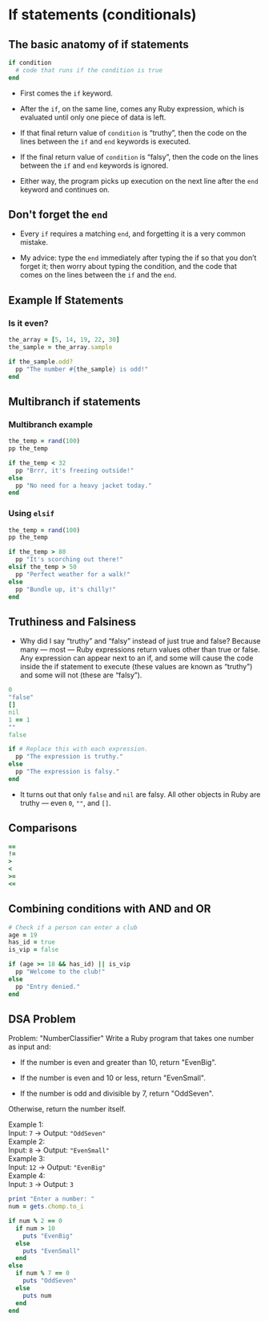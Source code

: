 # If statements (conditionals)

## The basic anatomy of if statements
```ruby
if condition
  # code that runs if the condition is true
end
```
- First comes the `if` keyword.
    
- After the `if`, on the same line, comes any Ruby expression, which is evaluated until only one piece of data is left.
    
- If that final return value of `condition` is “truthy”, then the code on the lines between the `if` and `end` keywords is executed.

- If the final return value of `condition` is “falsy”, then the code on the lines between the `if` and `end` keywords is ignored.
    
- Either way, the program picks up execution on the next line after the `end` keyword and continues on.

## Don't forget the `end`
- Every `if` requires a matching `end`, and forgetting it is a very common mistake.

- My advice: type the `end` immediately after typing the if so that you don’t forget it; then worry about typing the condition, and the code that comes on the lines between the `if` and the `end`.

## Example If Statements
### Is it even?
```ruby
the_array = [5, 14, 19, 22, 30]
the_sample = the_array.sample

if the_sample.odd?
  pp "The number #{the_sample} is odd!"
end
```

## Multibranch if statements
### Multibranch example
```ruby
the_temp = rand(100)
pp the_temp

if the_temp < 32
  pp "Brrr, it's freezing outside!"
else
  pp "No need for a heavy jacket today."
end
```

### Using `elsif`
```ruby
the_temp = rand(100)
pp the_temp

if the_temp > 80
  pp "It's scorching out there!"
elsif the_temp > 50
  pp "Perfect weather for a walk!"
else
  pp "Bundle up, it's chilly!"
end
```

## Truthiness and Falsiness
- Why did I say “truthy” and “falsy” instead of just true and false? Because many — most — Ruby expressions return values other than true or false. Any expression can appear next to an if, and some will cause the code inside the if statement to execute (these values are known as “truthy”) and some will not (these are “falsy”).
```ruby
0
"false"
[]
nil
1 == 1
""
false

if # Replace this with each expression.
  pp "The expression is truthy."
else
  pp "The expression is falsy."
end
```
- It turns out that only `false` and `nil` are falsy. All other objects in Ruby are truthy — even `0`, `""`, and `[]`.

## Comparisons 
```ruby
==
!=
>
<
>=
<=
```

## Combining conditions with AND and OR
```ruby
# Check if a person can enter a club
age = 19
has_id = true
is_vip = false

if (age >= 18 && has_id) || is_vip
  pp "Welcome to the club!"
else
  pp "Entry denied."
end
```

## DSA Problem
Problem: "NumberClassifier"
Write a Ruby program that takes one number as input and:

- If the number is even and greater than 10, return "EvenBig".

- If the number is even and 10 or less, return "EvenSmall".

- If the number is odd and divisible by 7, return "OddSeven".

Otherwise, return the number itself.

Example 1:  
Input: `7` → Output: `"OddSeven"`  
Example 2:  
Input: `8` → Output: `"EvenSmall"`  
Example 3:  
Input: `12` → Output: `"EvenBig"`  
Example 4:  
Input: `3` → Output: `3` 

```ruby
print "Enter a number: "
num = gets.chomp.to_i

if num % 2 == 0
  if num > 10
    puts "EvenBig"
  else
    puts "EvenSmall"
  end
else
  if num % 7 == 0
    puts "OddSeven"
  else
    puts num
  end
end
```
